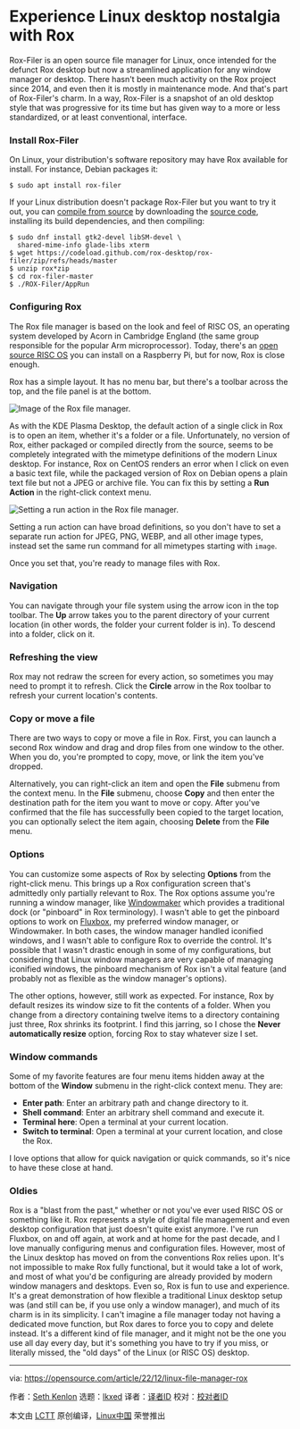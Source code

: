 [#]: subject: "Experience Linux desktop nostalgia with Rox"
[#]: via: "https://opensource.com/article/22/12/linux-file-manager-rox"
[#]: author: "Seth Kenlon https://opensource.com/users/seth"
[#]: collector: "lkxed"
[#]: translator: " "
[#]: reviewer: " "
[#]: publisher: " "
[#]: url: " "

Experience Linux desktop nostalgia with Rox
======

Rox-Filer is an open source file manager for Linux, once intended for the defunct Rox desktop but now a streamlined application for any window manager or desktop. There hasn't been much activity on the Rox project since 2014, and even then it is mostly in maintenance mode. And that's part of Rox-Filer's charm. In a way, Rox-Filer is a snapshot of an old desktop style that was progressive for its time but has given way to a more or less standardized, or at least conventional, interface.

### Install Rox-Filer

On Linux, your distribution's software repository may have Rox available for install. For instance, Debian packages it:

```
$ sudo apt install rox-filer
```

If your Linux distribution doesn't package Rox-Filer but you want to try it out, you can [compile from source][1] by downloading the [source code][2], installing its build dependencies, and then compiling:

```
$ sudo dnf install gtk2-devel libSM-devel \
  shared-mime-info glade-libs xterm
$ wget https://codeload.github.com/rox-desktop/rox-filer/zip/refs/heads/master
$ unzip rox*zip
$ cd rox-filer-master
$ ./ROX-Filer/AppRun
```

### Configuring Rox

The Rox file manager is based on the look and feel of RISC OS, an operating system developed by Acorn in Cambridge England (the same group responsible for the popular Arm microprocessor). Today, there's an [open source RISC OS][3] you can install on a Raspberry Pi, but for now, Rox is close enough.

Rox has a simple layout. It has no menu bar, but there's a toolbar across the top, and the file panel is at the bottom.

![Image of the Rox file manager.][4]

As with the KDE Plasma Desktop, the default action of a single click in Rox is to open an item, whether it's a folder or a file. Unfortunately, no version of Rox, either packaged or compiled directly from the source, seems to be completely integrated with the mimetype definitions of the modern Linux desktop. For instance, Rox on CentOS renders an error when I click on even a basic text file, while the packaged version of Rox on Debian opens a plain text file but not a JPEG or archive file. You can fix this by setting a **Run Action** in the right-click context menu.

![​Setting a run action in the Rox file manager.][5]

Setting a run action can have broad definitions, so you don't have to set a separate run action for JPEG, PNG, WEBP, and all other image types, instead set the same run command for all mimetypes starting with `image`.

Once you set that, you're ready to manage files with Rox.

### Navigation

You can navigate through your file system using the arrow icon in the top toolbar. The **Up** arrow takes you to the parent directory of your current location (in other words, the folder your current folder is in). To descend into a folder, click on it.

### Refreshing the view

Rox may not redraw the screen for every action, so sometimes you may need to prompt it to refresh. Click the **Circle** arrow in the Rox toolbar to refresh your current location's contents.

### Copy or move a file

There are two ways to copy or move a file in Rox. First, you can launch a second Rox window and drag and drop files from one window to the other. When you do, you're prompted to copy, move, or link the item you've dropped.

Alternatively, you can right-click an item and open the **File** submenu from the context menu. In the **File** submenu, choose **Copy** and then enter the destination path for the item you want to move or copy. After you've confirmed that the file has successfully been copied to the target location, you can optionally select the item again, choosing **Delete** from the **File** menu.

### Options

You can customize some aspects of Rox by selecting **Options** from the right-click menu. This brings up a Rox configuration screen that's admittedly only partially relevant to Rox. The Rox options assume you're running a window manager, like [Windowmaker][6] which provides a traditional dock (or "pinboard" in Rox terminology). I wasn't able to get the pinboard options to work on [Fluxbox][7], my preferred window manager, or Windowmaker. In both cases, the window manager handled iconified windows, and I wasn't able to configure Rox to override the control. It's possible that I wasn't drastic enough in some of my configurations, but considering that Linux window managers are very capable of managing iconified windows, the pinboard mechanism of Rox isn't a vital feature (and probably not as flexible as the window manager's options).

The other options, however, still work as expected. For instance, Rox by default resizes its window size to fit the contents of a folder. When you change from a directory containing twelve items to a directory containing just three, Rox shrinks its footprint. I find this jarring, so I chose the **Never automatically resize** option, forcing Rox to stay whatever size I set.

### Window commands

Some of my favorite features are four menu items hidden away at the bottom of the **Window** submenu in the right-click context menu. They are:

- **Enter path**: Enter an arbitrary path and change directory to it.
- **Shell command**: Enter an arbitrary shell command and execute it.
- **Terminal here**: Open a terminal at your current location.
- **Switch to terminal**: Open a terminal at your current location, and close the Rox.

I love options that allow for quick navigation or quick commands, so it's nice to have these close at hand.

### Oldies

Rox is a "blast from the past," whether or not you've ever used RISC OS or something like it. Rox represents a style of digital file management and even desktop configuration that just doesn't quite exist anymore. I've run Fluxbox, on and off again, at work and at home for the past decade, and I love manually configuring menus and configuration files. However, most of the Linux desktop has moved on from the conventions Rox relies upon. It's not impossible to make Rox fully functional, but it would take a lot of work, and most of what you'd be configuring are already provided by modern window managers and desktops. Even so, Rox is fun to use and experience. It's a great demonstration of how flexible a traditional Linux desktop setup was (and still can be, if you use only a window manager), and much of its charm is in its simplicity. I can't imagine a file manager today not having a dedicated move function, but Rox dares to force you to copy and delete instead. It's a different kind of file manager, and it might not be the one you use all day every day, but it's something you have to try if you miss, or literally missed, the "old days" of the Linux (or RISC OS) desktop.

--------------------------------------------------------------------------------

via: https://opensource.com/article/22/12/linux-file-manager-rox

作者：[Seth Kenlon][a]
选题：[lkxed][b]
译者：[译者ID](https://github.com/译者ID)
校对：[校对者ID](https://github.com/校对者ID)

本文由 [LCTT](https://github.com/LCTT/TranslateProject) 原创编译，[Linux中国](https://linux.cn/) 荣誉推出

[a]: https://opensource.com/users/seth
[b]: https://github.com/lkxed
[1]: https://opensource.com/article/21/11/compiling-code
[2]: https://sourceforge.net/projects/rox/files/rox/
[3]: https://www.riscosopen.org/content/downloads
[4]: https://opensource.com/sites/default/files/2022-10/rox-filemanager.png
[5]: https://opensource.com/sites/default/files/2022-10/rox-menu-run.png
[6]: https://opensource.com/article/19/12/linux-window-maker-desktop
[7]: https://opensource.com/article/19/12/fluxbox-linux-desktop
